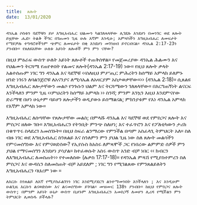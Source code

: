 ```yaml
---
title:  ጸሎት
date:  13/01/2020
---
```


`ዳንኤል ሶስቱን ጓደኞቹን ይዞ እግዚአብሔር ህልሙን ካልገለጻላቸው ሊገደሉ እንደሆነ በመንገር ወደ ጸሎት ይዟቸው ሔደ። ትልቅ ችግር በገጠመን ጊዜ ሁሉ እኛም እንዲሁ; አምላካችን እግዚአብሔር ለመፍታት የማይቻሉ ተግዳሮቶችንም ጭምር ለመፍታት በቂ እንደሆነ መገንዘብ ይኖርብናል። ዳንኤል 2:17-23ን ያንብቡ። የጸለዩአቸው ሁለቱ አይነት ጸሎቶች ምን ምን ናቸው?`

በዚህ ምዕራፍ ውስጥ ሁለት አይነት ጸሎቶች ተጠቅሰዋል። የመጀመሪያው ዳንኤል ሕልሙን እና የህልሙን ትርጓሜ የጠየቀበት የልመና ጸሎት(ዳንኤል 2:17-19) ነው። የዚህ ጸሎት ቃላት አልተሰጡም ነገር ግን ዳንኤል እና ጓደኞቹ ‹‹ስለዚህ ምሥጢር ምሕረትን ከሰማይ አምላክ ይለምኑ ዘንድ ነገሩን ለባልንጀሮቹ ለአናንያና ለሚሳኤል ለአዛርያም አስታወቃቸው።›› (ዳንኤል 2:18)። ሲጸልዩ እግዚአብሔር ጸሎታቸውን መልሶ የንጉሱን ህልም እና ትርጓሜውን ገለጸላቸው። በእርግጠኝነት ልናርፍ እንችላለን ምንም ጊዜ ‹‹ምህረትን ከሰማይ አምላክ ›› ስንሻ; ምንም እንኳን እዚህ   			      እንደምናየው ድራማዊ በሆነ ሁኔታም ባይሆን ጸሎታችን ወዲያውኑ ይሰማልናል; ምክንያቱም የእነ ዳንኤል አምላክ የእኛም አምላክ ነው።

እግዚአብሔር ለሰጣቸው የጸሎታቸው መልስ; በምላሹ ዳንኤል እና ጓደኞቹ ወደ የምስጋና ጸሎት እና ምስጋና ዘለው ገቡ። እግዚአብሔርን የትንቢት ምንጭ ስለሆነ; እና ተፈጥሮን እና የፖለቲካውን ታሪክ በቁጥጥሩ ስላደረገ አመሰገኑት። በዚህ ስፍራ ልንማረው የምንችል በጣም አስፈላጊ ትምህርት አለ። ስለ ብዙ ነገር ወደ እግዚአብሔር ስንጸልይ እና ስንለምን ምን ያህል ጊዜ ነው ስለ ጸሎት መልሳችን የምናመሰግነው እና የምናወድሰው? የኢየሱስ ከአስሩ ለምጻሞች ጋር የነበረው ልምምድ ሰዎች ምን ያህል የማናመሰግን እንደሆነ ያሳያል። ከተፈወሱት አስሩ ውስጥ አንድ ብቻ ነበር ‹‹ ክብርን ለእግዚአብሔር ለመስጠት›› የተመለሰው (ሉቃስ 17:17-18)። የዳንኤል ምላሽ የሚያስተምረን ስለ ምስጋና እና ውዳሴን ስለመስጠት ብቻ አይደለም ; ነገር ግን የሚገልጸው የምንጸልይለትን እግዚአብሔርን ባህሪም ነው ።

`ለእርሱ ስንጸልይ ለእኛ የሚያስፈልገንን ነገር እንደሚያደርግ ልንተማመንበት እንችላለን ; እና እንዲሁም ሁልጊዜ እርሱን ልናወድሰው እና ልናመሰግነው ይገባል። መዝሙር 138ን ያንብቡ። ከዚህ የምስጋና ጸሎት ውስጥ; በምንም አይነት ሁኔታ ውስጥ ቢሆኑም እግዚአብሔርን አመስጋኝ ለመሆን ሊረዳ የሚችልን ምን ትምህርት ሊወስዱ ይችላሉ?`